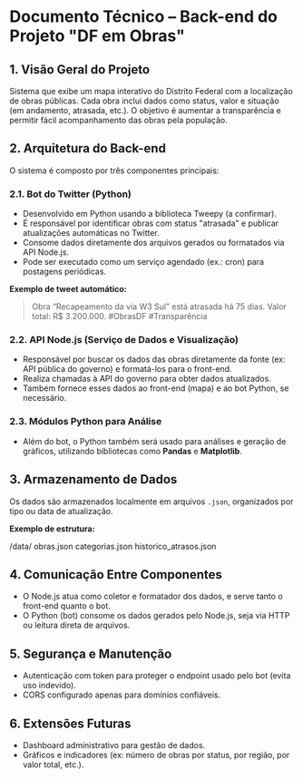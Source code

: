 # Documento Técnico – Back-end do Projeto "DF em Obras"

## 1. Visão Geral do Projeto

Sistema que exibe um mapa interativo do Distrito Federal com a localização de obras públicas. Cada obra inclui dados como status, valor e situação (em andamento, atrasada, etc.). O objetivo é aumentar a transparência e permitir fácil acompanhamento das obras pela população.

## 2. Arquitetura do Back-end

O sistema é composto por três componentes principais:

### 2.1. Bot do Twitter (Python)

- Desenvolvido em Python usando a biblioteca Tweepy (a confirmar).  
- É responsável por identificar obras com status "atrasada" e publicar atualizações automáticas no Twitter.  
- Consome dados diretamente dos arquivos gerados ou formatados via API Node.js.  
- Pode ser executado como um serviço agendado (ex.: cron) para postagens periódicas.

**Exemplo de tweet automático:**

> Obra “Recapeamento da via W3 Sul” está atrasada há 75 dias. Valor total: R$ 3.200.000. #ObrasDF #Transparência

### 2.2. API Node.js (Serviço de Dados e Visualização)

- Responsável por buscar os dados das obras diretamente da fonte (ex: API pública do governo) e formatá-los para o front-end.  
- Realiza chamadas à API do governo para obter dados atualizados.  
- Também fornece esses dados ao front-end (mapa) e ao bot Python, se necessário.

### 2.3. Módulos Python para Análise

- Além do bot, o Python também será usado para análises e geração de gráficos, utilizando bibliotecas como **Pandas** e **Matplotlib**.

## 3. Armazenamento de Dados

Os dados são armazenados localmente em arquivos `.json`, organizados por tipo ou data de atualização.

**Exemplo de estrutura:**

/data/ obras.json categorias.json historico_atrasos.json

## 4. Comunicação Entre Componentes

- O Node.js atua como coletor e formatador dos dados, e serve tanto o front-end quanto o bot.  
- O Python (bot) consome os dados gerados pelo Node.js, seja via HTTP ou leitura direta de arquivos.

## 5. Segurança e Manutenção

- Autenticação com token para proteger o endpoint usado pelo bot (evita uso indevido).  
- CORS configurado apenas para domínios confiáveis.

## 6. Extensões Futuras

- Dashboard administrativo para gestão de dados.  
- Gráficos e indicadores (ex: número de obras por status, por região, por valor total, etc.).
